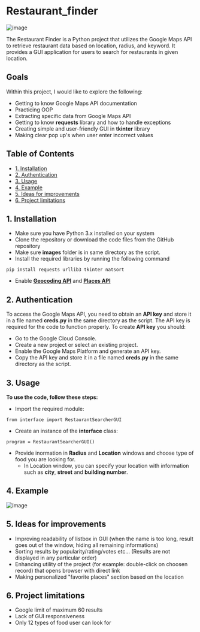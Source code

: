 # Restaurant_finder
![image](https://github.com/WojciechStopka/Restaurant_finder/assets/44327221/ac80b1e1-687f-42b5-b30e-d09a84069bf5)

The Restaurant Finder is a Python project that utilizes the Google Maps API to retrieve restaurant data based on location, radius, and keyword. It provides a GUI application for users to search for restaurants in given location.

## **Goals**
Within this project, I would like to explore the following:

- Getting to know Google Maps API documentation
- Practicing OOP
- Extracting specific data from Google Maps API
- Getting to know **requests** library and how to handle exceptions
- Creating simple and user-friendly GUI in **tkinter** library
- Making clear pop up's when user enter incorrect values


## Table of Contents

- [1. Installation](https://github.com/WojciechStopka/Restaurant_finder#1-instalation)
- [2. Authentication](https://github.com/WojciechStopka/Restaurant_finder#2-authentication)
- [3. Usage](https://github.com/WojciechStopka/Restaurant_finder#3-usage)
- [4. Example](https://github.com/WojciechStopka/Restaurant_finder#4-example)
- [5. Ideas for improvements](https://github.com/WojciechStopka/Restaurant_finder#5-ideas-for-improvements)
- [6. Project limitations](https://github.com/WojciechStopka/Restaurant_finder#6-project-limitations)

## 1. Installation
- Make sure you have Python 3.x installed on your system
- Clone the repository or download the code files from the GitHub repository
- Make sure **images** folder is in same directory as the script.
- Install the required libraries by running the following command
```
pip install requests urllib3 tkinter natsort
```
- Enable **[Geocoding API](https://console.cloud.google.com/apis/library/geocoding-backend.googleapis.com?project=python-places-api-386609)** and **[Places API](https://console.cloud.google.com/apis/library/places-backend.googleapis.com?project=python-places-api-386609)**
## 2. Authentication
To access the Google Maps API, you need to obtain an **API key** and store it in a file named **creds.py** in the same directory as the script. The API key is required for the code to function properly.
To create **API key** you should:
- Go to the Google Cloud Console.
- Create a new project or select an existing project.
- Enable the Google Maps Platform and generate an API key.
- Copy the API key and store it in a file named **creds.py** in the same directory as the script.


## 3. Usage
**To use the code, follow these steps:**
- Import the required module:
```
from interface import RestaurantSearcherGUI
```
- Create an instance of the **interface** class:
```
program = RestaurantSearcherGUI()
```
- Provide inormation in **Radius** and **Location** windows and choose type of food you are looking for.
  - In Location window, you can specify your location with information such as **city**, **street** and **building number**.
## 4. Example
![image](https://github.com/WojciechStopka/Restaurant_finder/assets/44327221/79702144-adb7-4706-939a-d54c8870cb9a)

## 5. Ideas for improvements

- Improving readability of listbox in GUI (when the name is too long, result goes out of the window, hiding all remaining informations)
- Sorting results by popularity/rating/votes etc... (Results are not displayed in any particular order)
- Enhancing utility of the project (for example: double-click on choosen record) that opens browser with direct link
- Making personalized "favorite places" section based on the location

## 6. Project limitations

- Google limit of maximum 60 results
- Lack of GUI responsiveness
- Only 12 types of food user can look for
